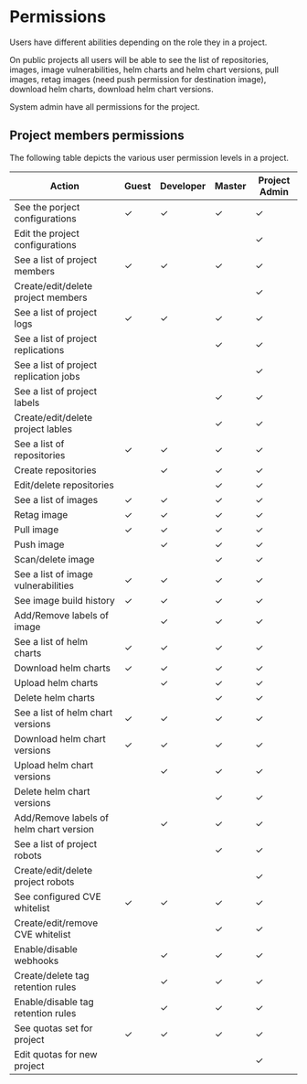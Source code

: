 # Permissions

Users have different abilities depending on the role they in a project.

On public projects all users will be able to see the list of repositories, images, image vulnerabilities, helm charts and helm chart versions, pull images, retag images (need push permission for destination image), download helm charts, download helm chart versions.

System admin have all permissions for the project.

## Project members permissions

The following table depicts the various user permission levels in a project.

| Action                                  | Guest | Developer | Master | Project Admin |
| --------------------------------------- | ----- | --------- | ------ | ------------- |
| See the porject configurations          | ✓     | ✓         | ✓      | ✓             |
| Edit the project configurations         |       |           |        | ✓             |
| See a list of project members           | ✓     | ✓         | ✓      | ✓             |
| Create/edit/delete project members      |       |           |        | ✓             |
| See a list of project logs              | ✓     | ✓         | ✓      | ✓             |
| See a list of project replications      |       |           | ✓      | ✓             |
| See a list of project replication jobs  |       |           |        | ✓             |
| See a list of project labels            |       |           | ✓      | ✓             |
| Create/edit/delete project lables       |       |           | ✓      | ✓             |
| See a list of repositories              | ✓     | ✓         | ✓      | ✓             |
| Create repositories                     |       | ✓         | ✓      | ✓             |
| Edit/delete repositories                |       |           | ✓      | ✓             |
| See a list of images                    | ✓     | ✓         | ✓      | ✓             |
| Retag image                             | ✓     | ✓         | ✓      | ✓             |
| Pull image                              | ✓     | ✓         | ✓      | ✓             |
| Push image                              |       | ✓         | ✓      | ✓             |
| Scan/delete image                       |       |           | ✓      | ✓             |
| See a list of image vulnerabilities     | ✓     | ✓         | ✓      | ✓             |
| See image build history                 | ✓     | ✓         | ✓      | ✓             |
| Add/Remove labels of image              |       | ✓         | ✓      | ✓             |
| See a list of helm charts               | ✓     | ✓         | ✓      | ✓             |
| Download helm charts                    | ✓     | ✓         | ✓      | ✓             |
| Upload helm charts                      |       | ✓         | ✓      | ✓             |
| Delete helm charts                      |       |           | ✓      | ✓             |
| See a list of helm chart versions       | ✓     | ✓         | ✓      | ✓             |
| Download helm chart versions            | ✓     | ✓         | ✓      | ✓             |
| Upload helm chart versions              |       | ✓         | ✓      | ✓             |
| Delete helm chart versions              |       |           | ✓      | ✓             |
| Add/Remove labels of helm chart version |       | ✓         | ✓      | ✓             |
| See a list of project robots            |       |           | ✓      | ✓             |
| Create/edit/delete project robots       |       |           |        | ✓             |
| See configured CVE whitelist            | ✓     | ✓         | ✓      | ✓             |
| Create/edit/remove CVE whitelist        |       |           | ✓      | ✓             |
| Enable/disable webhooks                 |       | ✓         | ✓      | ✓             |
| Create/delete tag retention rules       |       | ✓         | ✓      | ✓             |
| Enable/disable tag retention rules      |       | ✓         | ✓      | ✓             |
| See quotas set for project              | ✓     | ✓         | ✓      | ✓             |
| Edit quotas for new project             |       |           |        | ✓             |
